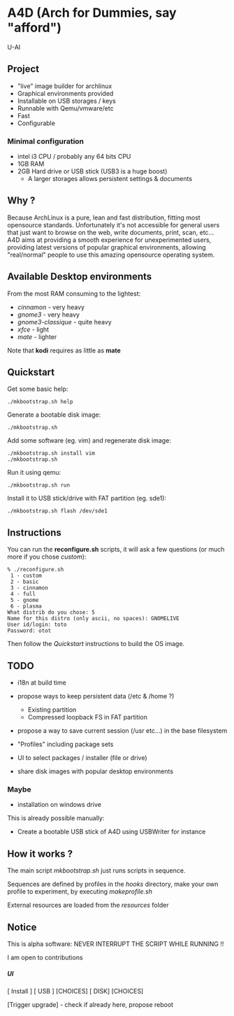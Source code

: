 # A4D (Arch for Dummies, say "afford")

U-AI

## Project

- "live" image builder for archlinux
- Graphical environments provided
- Installable on USB storages / keys
- Runnable with Qemu/vmware/etc
- Fast
- Configurable

### Minimal configuration

- intel i3 CPU / probably any 64 bits CPU
- 1GB RAM
- 2GB Hard drive or USB stick (USB3 is a huge boost)
    - A larger storages allows persistent settings & documents

## Why ?

Because ArchLinux is a pure, lean and fast distribution, fitting most opensource standards.
Unfortunately it's not accessible for general users that just want to browse on the web,
write documents, print, scan, etc...
A4D aims at providing a smooth experience for unexperimented users,
providing latest versions of popular graphical environments, allowing "real/normal" people to
use this amazing opensource operating system.

## Available Desktop environments

From the most RAM consuming to the lightest:

- *cinnamon* - very heavy
- *gnome3* - very heavy
- *gnome3-classique* - quite heavy
- *xfce* - light
- *mate* - lighter

Note that **kodi** requires as little as **mate**

## Quickstart

Get some basic help:

    ./mkbootstrap.sh help 

Generate a bootable disk image:

    ./mkbootstrap.sh

Add some software (eg. vim) and regenerate disk image:

    ./mkbootstrap.sh install vim
    ./mkbootstrap.sh

Run it using qemu:

    ./mkbootstrap.sh run

Install it to USB stick/drive with FAT partition (eg. sde1):

    ./mkbootstrap.sh flash /dev/sde1

## Instructions

You can run the **reconfigure.sh** scripts, it will ask a few questions (or much more if you chose *custom*):

    % ./reconfigure.sh
     1 - custom
     2 - basic
     3 - cinnamon
     4 - full
     5 - gnome
     6 - plasma
    What distrib do you chose: 5
    Name for this distro (only ascii, no spaces): GNOMELIVE
    User id/login: toto
    Password: otot

Then follow the *Quickstart* instructions to build the OS image.

## TODO

- i18n at build time

- propose ways to keep persistent data (/etc & /home ?)
    - Existing partition
    - Compressed loopback FS in FAT partition

- propose a way to save current session (/usr etc...) in the base filesystem

- "Profiles" including package sets

- UI to select packages / installer (file or drive)

- share disk images with popular desktop environments

### Maybe

- installation on windows drive

This is already possible manually:

- Create a bootable USB stick of A4D using USBWriter for instance

## How it works ?

The main script *mkbootstrap.sh* just runs scripts in sequence.

Sequences are defined by profiles in the *hooks* directory, make your own profile to experiment, by executing *makeprofile.sh*

External resources are loaded from the *resources* folder

## Notice

This is alpha software: NEVER INTERRUPT THE SCRIPT WHILE RUNNING !!

I am open to contributions


##### UI

[ Install ]
    [ USB ]
        [CHOICES]
    [ DISK]
        [CHOICES]

[Trigger upgrade]
    - check if already here, propose reboot
